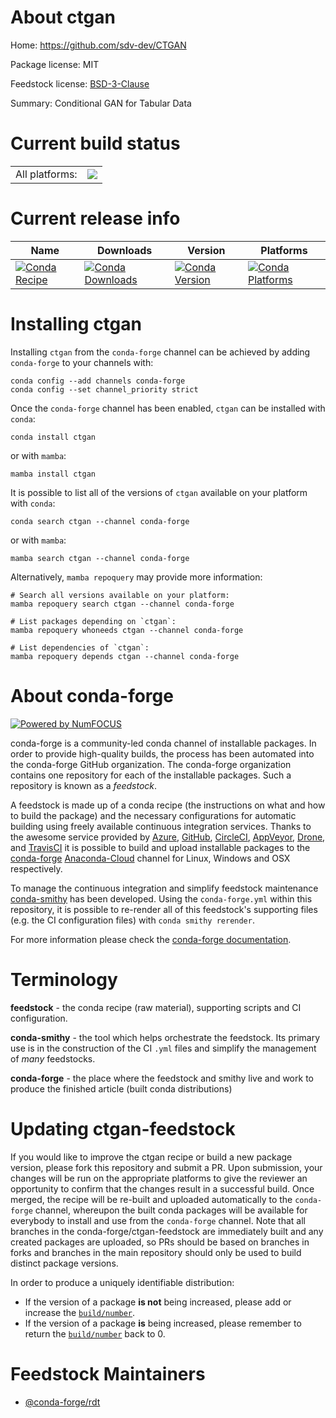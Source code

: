 About ctgan
===========

Home: https://github.com/sdv-dev/CTGAN

Package license: MIT

Feedstock license: [BSD-3-Clause](https://github.com/conda-forge/ctgan-feedstock/blob/main/LICENSE.txt)

Summary: Conditional GAN for Tabular Data

Current build status
====================


<table><tr><td>All platforms:</td>
    <td>
      <a href="https://dev.azure.com/conda-forge/feedstock-builds/_build/latest?definitionId=14599&branchName=main">
        <img src="https://dev.azure.com/conda-forge/feedstock-builds/_apis/build/status/ctgan-feedstock?branchName=main">
      </a>
    </td>
  </tr>
</table>

Current release info
====================

| Name | Downloads | Version | Platforms |
| --- | --- | --- | --- |
| [![Conda Recipe](https://img.shields.io/badge/recipe-ctgan-green.svg)](https://anaconda.org/conda-forge/ctgan) | [![Conda Downloads](https://img.shields.io/conda/dn/conda-forge/ctgan.svg)](https://anaconda.org/conda-forge/ctgan) | [![Conda Version](https://img.shields.io/conda/vn/conda-forge/ctgan.svg)](https://anaconda.org/conda-forge/ctgan) | [![Conda Platforms](https://img.shields.io/conda/pn/conda-forge/ctgan.svg)](https://anaconda.org/conda-forge/ctgan) |

Installing ctgan
================

Installing `ctgan` from the `conda-forge` channel can be achieved by adding `conda-forge` to your channels with:

```
conda config --add channels conda-forge
conda config --set channel_priority strict
```

Once the `conda-forge` channel has been enabled, `ctgan` can be installed with `conda`:

```
conda install ctgan
```

or with `mamba`:

```
mamba install ctgan
```

It is possible to list all of the versions of `ctgan` available on your platform with `conda`:

```
conda search ctgan --channel conda-forge
```

or with `mamba`:

```
mamba search ctgan --channel conda-forge
```

Alternatively, `mamba repoquery` may provide more information:

```
# Search all versions available on your platform:
mamba repoquery search ctgan --channel conda-forge

# List packages depending on `ctgan`:
mamba repoquery whoneeds ctgan --channel conda-forge

# List dependencies of `ctgan`:
mamba repoquery depends ctgan --channel conda-forge
```


About conda-forge
=================

[![Powered by
NumFOCUS](https://img.shields.io/badge/powered%20by-NumFOCUS-orange.svg?style=flat&colorA=E1523D&colorB=007D8A)](https://numfocus.org)

conda-forge is a community-led conda channel of installable packages.
In order to provide high-quality builds, the process has been automated into the
conda-forge GitHub organization. The conda-forge organization contains one repository
for each of the installable packages. Such a repository is known as a *feedstock*.

A feedstock is made up of a conda recipe (the instructions on what and how to build
the package) and the necessary configurations for automatic building using freely
available continuous integration services. Thanks to the awesome service provided by
[Azure](https://azure.microsoft.com/en-us/services/devops/), [GitHub](https://github.com/),
[CircleCI](https://circleci.com/), [AppVeyor](https://www.appveyor.com/),
[Drone](https://cloud.drone.io/welcome), and [TravisCI](https://travis-ci.com/)
it is possible to build and upload installable packages to the
[conda-forge](https://anaconda.org/conda-forge) [Anaconda-Cloud](https://anaconda.org/)
channel for Linux, Windows and OSX respectively.

To manage the continuous integration and simplify feedstock maintenance
[conda-smithy](https://github.com/conda-forge/conda-smithy) has been developed.
Using the ``conda-forge.yml`` within this repository, it is possible to re-render all of
this feedstock's supporting files (e.g. the CI configuration files) with ``conda smithy rerender``.

For more information please check the [conda-forge documentation](https://conda-forge.org/docs/).

Terminology
===========

**feedstock** - the conda recipe (raw material), supporting scripts and CI configuration.

**conda-smithy** - the tool which helps orchestrate the feedstock.
                   Its primary use is in the construction of the CI ``.yml`` files
                   and simplify the management of *many* feedstocks.

**conda-forge** - the place where the feedstock and smithy live and work to
                  produce the finished article (built conda distributions)


Updating ctgan-feedstock
========================

If you would like to improve the ctgan recipe or build a new
package version, please fork this repository and submit a PR. Upon submission,
your changes will be run on the appropriate platforms to give the reviewer an
opportunity to confirm that the changes result in a successful build. Once
merged, the recipe will be re-built and uploaded automatically to the
`conda-forge` channel, whereupon the built conda packages will be available for
everybody to install and use from the `conda-forge` channel.
Note that all branches in the conda-forge/ctgan-feedstock are
immediately built and any created packages are uploaded, so PRs should be based
on branches in forks and branches in the main repository should only be used to
build distinct package versions.

In order to produce a uniquely identifiable distribution:
 * If the version of a package **is not** being increased, please add or increase
   the [``build/number``](https://docs.conda.io/projects/conda-build/en/latest/resources/define-metadata.html#build-number-and-string).
 * If the version of a package **is** being increased, please remember to return
   the [``build/number``](https://docs.conda.io/projects/conda-build/en/latest/resources/define-metadata.html#build-number-and-string)
   back to 0.

Feedstock Maintainers
=====================

* [@conda-forge/rdt](https://github.com/conda-forge/rdt/)

